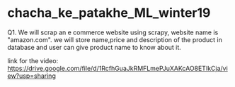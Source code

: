 # chacha_ke_patakhe_ML_winter19



Q1. We will scrap an e commerce website using scrapy, website name is "amazon.com". we will store name,price and description of the product in database and user can give product name to know about it. 

link for the video:
https://drive.google.com/file/d/1RcfhGuaJkRMFLmePJuXAKcAO8ETIkCja/view?usp=sharing
